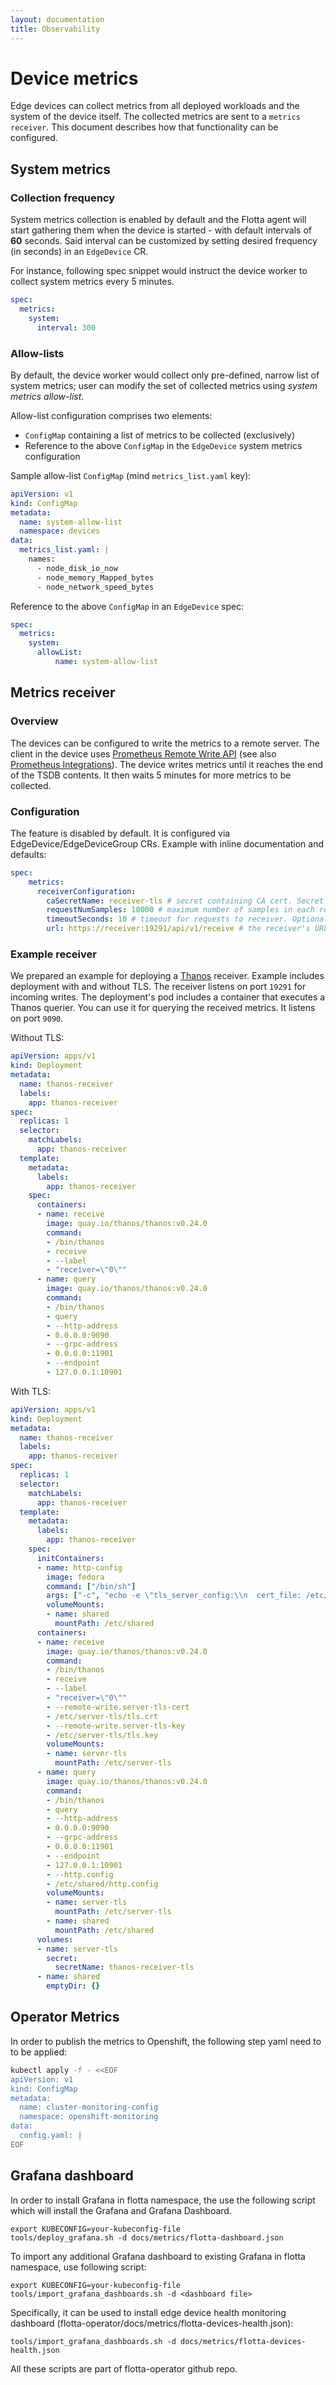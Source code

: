 ```yaml
---
layout: documentation
title: Observability
---
```


# Device metrics

Edge devices can collect metrics from all deployed workloads and the system of
the device itself. The collected metrics are sent to a `metrics receiver`. This
document describes how that functionality can be configured.

## System metrics

### Collection frequency

System metrics collection is enabled by default and the Flotta agent will start
gathering them when the device is started - with default intervals of **60**
seconds. Said interval can be customized by setting desired frequency (in
seconds) in an `EdgeDevice` CR.

For instance, following spec snippet would instruct the device worker to collect
system metrics every 5 minutes.

```yaml
spec:
  metrics:
    system:
      interval: 300
```

### Allow-lists

By default, the device worker would collect only pre-defined, narrow list of
system metrics; user can modify the set of collected metrics using *system
metrics allow-list*.

Allow-list configuration comprises two elements:
 - `ConfigMap` containing a list of metrics to be collected (exclusively)
 - Reference to the above `ConfigMap` in the `EdgeDevice` system metrics configuration

Sample allow-list `ConfigMap` (mind `metrics_list.yaml` key):

```yaml
apiVersion: v1
kind: ConfigMap
metadata:
  name: system-allow-list
  namespace: devices
data:
  metrics_list.yaml: |
    names:
      - node_disk_io_now
      - node_memory_Mapped_bytes
      - node_network_speed_bytes
```

Reference to the above `ConfigMap` in an `EdgeDevice` spec:

```yaml
spec:
  metrics:
    system:
      allowList: 
          name: system-allow-list
```
## Metrics receiver

### Overview

The devices can be configured to write the metrics to a remote server. The
client in the device uses [Prometheus Remote Write
API](https://docs.google.com/document/d/1LPhVRSFkGNSuU1fBd81ulhsCPR4hkSZyyBj1SZ8fWOM/edit#heading=h.p12mxouu8g0h)
(see also [Prometheus
Integrations](https://prometheus.io/docs/operating/integrations/)). The device
writes metrics until it reaches the end of the TSDB contents. It then waits 5
minutes for more metrics to be collected.

### Configuration

The feature is disabled by default. It is configured via
EdgeDevice/EdgeDeviceGroup CRs. Example with inline documentation and defaults:

```yaml
spec:
    metrics:
      receiverConfiguration:
        caSecretName: receiver-tls # secret containing CA cert. Secret key is 'ca.crt'. Optional
        requestNumSamples: 10000 # maximum number of samples in each request from device to receiver. Optional
        timeoutSeconds: 10 # timeout for requests to receiver. Optional
        url: https://receiver:19291/api/v1/receive # the receiver's URL. Used to indicate HTTP/HTTPS. Set to empty in order to disable writing to receiver
```

### Example receiver

We prepared an example for deploying a [Thanos](https://thanos.io) receiver.
Example includes deployment with and without TLS. The receiver listens on port
`19291` for incoming writes. The deployment's pod includes a container that
executes a Thanos querier. You can use it for querying the received metrics. It
listens on port `9090`.

Without TLS:
```yaml
apiVersion: apps/v1
kind: Deployment
metadata:
  name: thanos-receiver
  labels:
    app: thanos-receiver
spec:
  replicas: 1
  selector:
    matchLabels:
      app: thanos-receiver
  template:
    metadata:
      labels:
        app: thanos-receiver
    spec:
      containers:
      - name: receive
        image: quay.io/thanos/thanos:v0.24.0
        command:
        - /bin/thanos
        - receive
        - --label
        - "receiver=\"0\""
      - name: query
        image: quay.io/thanos/thanos:v0.24.0
        command:
        - /bin/thanos
        - query
        - --http-address
        - 0.0.0.0:9090
        - --grpc-address
        - 0.0.0.0:11901
        - --endpoint
        - 127.0.0.1:10901
```

With TLS:
```yaml
apiVersion: apps/v1
kind: Deployment
metadata:
  name: thanos-receiver
  labels:
    app: thanos-receiver
spec:
  replicas: 1
  selector:
    matchLabels:
      app: thanos-receiver
  template:
    metadata:
      labels:
        app: thanos-receiver
    spec:
      initContainers:
      - name: http-config
        image: fedora
        command: ["/bin/sh"]
        args: ["-c", "echo -e \"tls_server_config:\\n  cert_file: /etc/server-tls/tls.crt\\n  key_file: /etc/server-tls/tls.key\" > /etc/shared/http.config"]
        volumeMounts:
        - name: shared
          mountPath: /etc/shared
      containers:
      - name: receive
        image: quay.io/thanos/thanos:v0.24.0
        command:
        - /bin/thanos
        - receive
        - --label
        - "receiver=\"0\""
        - --remote-write.server-tls-cert
        - /etc/server-tls/tls.crt
        - --remote-write.server-tls-key
        - /etc/server-tls/tls.key
        volumeMounts:
        - name: server-tls
          mountPath: /etc/server-tls
      - name: query
        image: quay.io/thanos/thanos:v0.24.0
        command:
        - /bin/thanos
        - query
        - --http-address
        - 0.0.0.0:9090
        - --grpc-address
        - 0.0.0.0:11901
        - --endpoint
        - 127.0.0.1:10901
        - --http.config
        - /etc/shared/http.config
        volumeMounts:
        - name: server-tls
          mountPath: /etc/server-tls
        - name: shared
          mountPath: /etc/shared
      volumes:
      - name: server-tls
        secret:
          secretName: thanos-receiver-tls
      - name: shared
        emptyDir: {}
```

## Operator Metrics

In order to publish the metrics to Openshift, the following step yaml need to to
be applied:

```bash
kubectl apply -f - <<EOF
apiVersion: v1
kind: ConfigMap
metadata:
  name: cluster-monitoring-config
  namespace: openshift-monitoring
data:
  config.yaml: |
EOF
```

## Grafana dashboard 
In order to install Grafana in flotta namespace, the use the following script
which will install the Grafana and Grafana Dashboard.

```shell
export KUBECONFIG=your-kubeconfig-file
tools/deploy_grafana.sh -d docs/metrics/flotta-dashboard.json
```

To import any additional Grafana dashboard to existing Grafana in flotta
namespace, use following script:
```shell
export KUBECONFIG=your-kubeconfig-file
tools/import_grafana_dashboards.sh -d <dashboard file>
```

Specifically, it can be used to install edge device health monitoring
dashboard (flotta-operator/docs/metrics/flotta-devices-health.json):

```shell
tools/import_grafana_dashboards.sh -d docs/metrics/flotta-devices-health.json
```

All these scripts are part of flotta-operator github repo.
